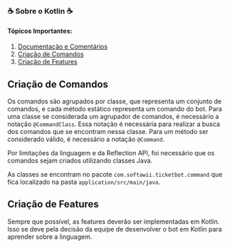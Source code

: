<h3> <b> ☕ Sobre o Kotlin ☕ </b> </h3>
<!--
<div style="display: inline_block">
  <img  alt="C" height="30" width="40" src="https://raw.githubusercontent.com/devicons/devicon/2ae2a900d2f041da66e950e4d48052658d850630/icons/kotlin/kotlin-original.svg">
</div>
-->

#### Tópicos Importantes: 
1. [Documentação e Comentários](https://kotlinlang.org/docs/kotlin-doc.html)
2. [Criação de Comandos](#Criação-de-Comandos)
3. [Criação de Features](#Criação-de-Features)

## Criação de Comandos

Os comandos são agrupados por classe, que representa um conjunto de comandos, e cada método estático representa um comando do bot. 
Para uma classe se considerada um agrupador de comandos, é necessário a notação `@CommandClass`.
Essa notação é necessária para realizar a busca dos comandos que se encontram nessa classe.
Para um método ser considerado válido, é necessário a notação `@Command`.

Por limitações da linguagem e da Reflection API, foi necessário que os comandos sejam criados utilizando classes Java.  

As classes se encontram no pacote `com.softawii.ticketbot.command` que fica localizado na pasta `application/src/main/java`.

## Criação de Features

Sempre que possível, as features deverão ser implementadas em Kotlin.
Isso se deve pela decisão da equipe de desenvolver o bot em Kotlin para aprender sobre a linguagem.